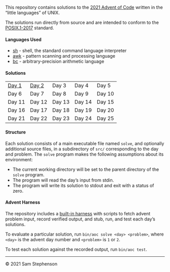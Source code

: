 This repository contains solutions to the [2021 Advent of Code][aoc]
written in the “little languages” of UNIX.

The solutions run directly from source and are intended to conform to
the [POSIX.1-2017][posix] standard.

#### Languages Used

* [sh] - shell, the standard command language interpreter
* [awk] - pattern scanning and processing language
* [bc] - arbitrary-precision arithmetic language

#### Solutions

<table>
  <tr>
    <td><a href="src/01">Day 1</a></td>
    <td><a href="src/02">Day 2</a></td>
    <td>Day 3</td>
    <td>Day 4</td>
    <td>Day 5</td>
  </tr>
  <tr>
    <td>Day 6</td>
    <td>Day 7</td>
    <td>Day 8</td>
    <td>Day 9</td>
    <td>Day 10</td>
  </tr>
  <tr>
    <td>Day 11</td>
    <td>Day 12</td>
    <td>Day 13</td>
    <td>Day 14</td>
    <td>Day 15</td>
  </tr>
  <tr>
    <td>Day 16</td>
    <td>Day 17</td>
    <td>Day 18</td>
    <td>Day 19</td>
    <td>Day 20</td>
  </tr>
  <tr>
    <td>Day 21</td>
    <td>Day 22</td>
    <td>Day 23</td>
    <td>Day 24</td>
    <td>Day 25</td>
  </tr>
</table>

#### Structure

Each solution consists of a main executable file named `solve`, and
optionally additional source files, in a subdirectory of `src/`
corresponding to the day and problem. The `solve` program makes the
following assumptions about its environment:

* The current working directory will be set to the parent directory of the
  `solve` program.
* The program will read the day’s input from stdin.
* The program will write its solution to stdout and exit with a status of
  zero.

#### Advent Harness

The repository includes a [built-in harness](bin) with scripts to fetch
advent problem input, record verified output, and stub, run, and test
each day’s solutions.

To evaluate a particular solution, run `bin/aoc solve <day> <problem>`,
where `<day>` is the advent day number and `<problem>` is `1` or `2`.

To test each solution against the recorded output, run `bin/aoc test`.

---
© 2021 Sam Stephenson

[aoc]: https://adventofcode.com/2021
[awk]: https://pubs.opengroup.org/onlinepubs/9699919799/utilities/awk.html
[bc]: https://pubs.opengroup.org/onlinepubs/9699919799/
[posix]: https://pubs.opengroup.org/onlinepubs/9699919799/
[sh]: https://pubs.opengroup.org/onlinepubs/9699919799/utilities/sh.html
